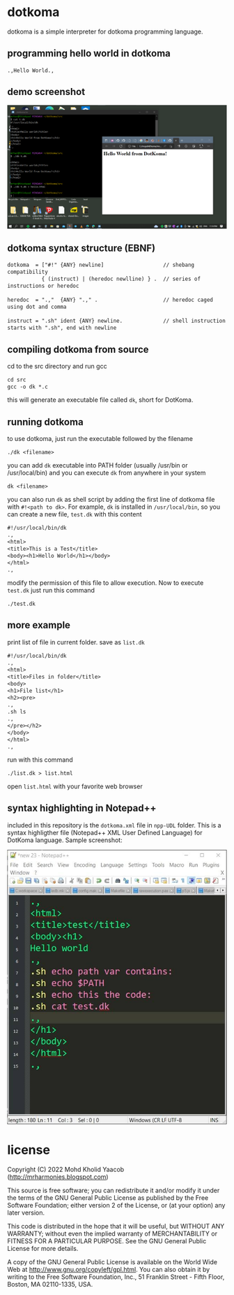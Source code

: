 # dotkoma
dotkoma is a simple interpreter for dotkoma programming language.
## programming hello world in dotkoma
```
.,Hello World.,
```
## demo screenshot
![image](https://github.com/mrharmonies/dotkoma/blob/main/images/sc1.png)
## dotkoma syntax structure (EBNF)
```
dotkoma  = ["#!" {ANY} newline]                   // shebang compatibility
           { (instruct) | (heredoc newlline) } .  // series of instructions or heredoc
           
heredoc  = ".,"  {ANY} ".," .                     // heredoc caged using dot and comma

instruct = ".sh" ident {ANY} newline.             // shell instruction starts with ".sh", end with newline
```
## compiling dotkoma from source
cd to the src directory and run gcc
```
cd src
gcc -o dk *.c
```
this will generate an executable file called `dk`, short for DotKoma.

## running dotkoma
to use dotkoma, just run the executable followed by the filename
```
./dk <filename>
```
you can add `dk` executable into PATH folder (usually /usr/bin or /usr/local/bin) and you can execute `dk` from anywhere in your system
```
dk <filename>
```
you can also run `dk` as shell script by adding the first line of dotkoma file with `#!<path to dk>`. For example, `dk` is installed in `/usr/local/bin`, so you can create a new file, `test.dk` with this content
```
#!/usr/local/bin/dk
.,
<html>
<title>This is a Test</title>
<body><h1>Hello World</h1></body>
</html>
.,
```
modify the permission of this file to allow execution. Now to execute `test.dk` just run this command
```
./test.dk
```
## more example
print list of file in current folder. save as `list.dk`
```
#!/usr/local/bin/dk
.,
<html>
<title>Files in folder</title>
<body>
<h1>File list</h1>
<h2><pre>
.,
.sh ls
.,
</pre></h2>
</body>
</html>
.,
```
run with this command
```
./list.dk > list.html
```
open `list.html` with your favorite web browser

## syntax highlighting in Notepad++
included in this repository is the `dotkoma.xml` file in `npp-UDL` folder. This is a syntax highligther file (Notepad++ XML User Defined Language) for DotKoma language. Sample screenshot:

![image](https://github.com/mrharmonies/dotkoma/blob/main/images/npp-dk.jpg)

# license
  Copyright (C) 2022 Mohd Kholid Yaacob (<http://mrharmonies.blogspot.com>)
  
  This source is free software; you can redistribute it and/or modify it under
  the terms of the GNU General Public License as published by the Free
  Software Foundation; either version 2 of the License, or (at your option)
  any later version.
  
  
  This code is distributed in the hope that it will be useful, but WITHOUT ANY
  WARRANTY; without even the implied warranty of MERCHANTABILITY or FITNESS
  FOR A PARTICULAR PURPOSE.  See the GNU General Public License for more
  details.
  
  
  A copy of the GNU General Public License is available on the World Wide Web
  at <http://www.gnu.org/copyleft/gpl.html>. You can also obtain it by writing
  to the Free Software Foundation, Inc., 51 Franklin Street - Fifth Floor,
  Boston, MA 02110-1335, USA. 
